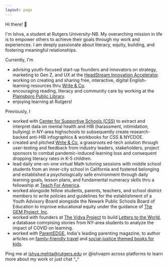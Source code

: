 ```yaml
---
layout: page
---
```

Hi there! 👋

I'm Ishva, a student at Rutgers University-NB. My overarching mission in life is to empower others to achieve their goals through my work and experiences.  I am deeply passionate about literacy, equity, building, and fostering meaningful relationships.

 Currently, I'm
 - advising youth-focused start-up founders and innovators on strategy, marketing to Gen Z, and UX at the [HeadStream Innovation Accelerator](https://www.headstreaminnovation.com).
 - working on creating and sharing free, interactive, digital English-learning resources thru [Write & Co](https://writenco.org).
 - encouraging reading, literacy and community care by working at the [Plainsboro Public Library](https://plainsborolibrary.org).
 - enjoying learning at Rutgers!

Previously, I
- worked with [Center for Supportive Schools (CSS)](https://www.supportiveschools.org/) to extract and interpret data on mental health and HIB (harassment, intimidation, bullying) in NY-area highschools to subsequently create research-backed anti-HIB infographics & workbooks for CSS & NYCDOE.
- created and pitched [Write & Co](https://writenco.org), a grassroots ed-tech solution through user-testing and feedback from industry leaders, stakeholders, project sponsors to combat pandemic-induced learning loss and consequent dropping literacy rates in K-5 children.
- lead daily one-on-one virtual Math tutoring sessions with middle school students from an inner-city school in California and fostered belonging and established a psychologically safe environment through daily learning goals, lesson plans, and fundamental numeracy skills thru a fellowship at [Teach For America](https://teachforamerica.org).
- worked alongside fellow students, parents, teachers, and school district members to write policies and guidelines for the establishment of a Youth Advisory Board alongside the Newark Public Schools Board of Education to improve educational equity under the guidance of [The GEM Project, Inc](https://thegemproject.org/).
- worked with founders at [The Vidya Project](https://thevidyaproject.org) to build [Letters to the World](https://ourletterstotheworld.org), a database comrpising stories from NY-area students to analyze the impact of COVID on learning.
- worked with [ParentEDGE](https://parentedge.in), India's leading parenting magazine, to author articles on [family-friendly travel](https://drive.google.com/file/d/1q9MBoC81W_PK-GqTeZJJgR7cYGEgt7kY/view?usp=sharing) and [social-justice themed books for kids](https://drive.google.com/file/d/0B_iq2VlECFx1LTZkUk1kUDdRVDFCcGR4eHhvRU9HWmNOSWxZ/view?usp=sharing&resourcekey=0--rHuA3XksbdWK-XguuzMrw).


Ping me at [ishva.mehta@rutgers.edu](mailto:ishva.mehta@rutgers.edu) or @ishvapm across platforms to learn more about my work or just chat ^_^


